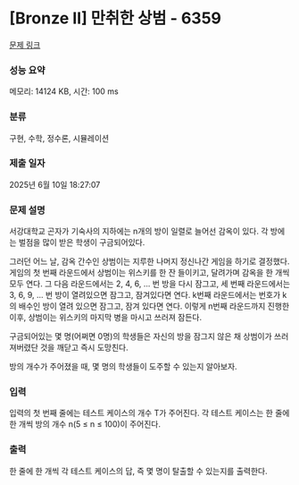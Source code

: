 # [Bronze II] 만취한 상범 - 6359 

[문제 링크](https://www.acmicpc.net/problem/6359) 

### 성능 요약

메모리: 14124 KB, 시간: 100 ms

### 분류

구현, 수학, 정수론, 시뮬레이션

### 제출 일자

2025년 6월 10일 18:27:07

### 문제 설명

<p>서강대학교 곤자가 기숙사의 지하에는 n개의 방이 일렬로 늘어선 감옥이 있다. 각 방에는 벌점을 많이 받은 학생이 구금되어있다.</p>

<p>그러던 어느 날, 감옥 간수인 상범이는 지루한 나머지 정신나간 게임을 하기로 결정했다. 게임의 첫 번째 라운드에서 상범이는 위스키를 한 잔 들이키고, 달려가며 감옥을 한 개씩 모두 연다. 그 다음 라운드에서는 2, 4, 6, ... 번 방을 다시 잠그고, 세 번째 라운드에서는 3, 6, 9, ... 번 방이 열려있으면 잠그고, 잠겨있다면 연다. k번째 라운드에서는 번호가 k의 배수인 방이 열려 있으면 잠그고, 잠겨 있다면 연다. 이렇게 n번째 라운드까지 진행한 이후, 상범이는 위스키의 마지막 병을 마시고 쓰러져 잠든다.</p>

<p>구금되어있는 몇 명(어쩌면 0명)의 학생들은 자신의 방을 잠그지 않은 채 상범이가 쓰러져버렸단 것을 깨닫고 즉시 도망친다.</p>

<p>방의 개수가 주어졌을 때, 몇 명의 학생들이 도주할 수 있는지 알아보자.</p>

### 입력 

 <p>입력의 첫 번째 줄에는 테스트 케이스의 개수 T가 주어진다. 각 테스트 케이스는 한 줄에 한 개씩 방의 개수 n(5 ≤ n ≤ 100)이 주어진다.</p>

### 출력 

 <p>한 줄에 한 개씩 각 테스트 케이스의 답, 즉 몇 명이 탈출할 수 있는지를 출력한다.</p>

